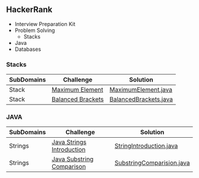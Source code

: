  ## HackerRank
 - Interview Preparation Kit
 - Problem Solving
    * Stacks
 - Java
 - Databases
 
 ### Stacks
 SubDomains | Challenge | Solution |
 ------------ | -------------|-------|
 Stack | [Maximum Element](https://www.hackerrank.com/challenges/maximum-element/problem) | [MaximumElement.java](src/main/java/dataStructure/stack/MaximumElement.java)
 Stack | [Balanced Brackets](https://www.hackerrank.com/challenges/balanced-brackets/problem) | [BalancedBrackets.java](src/main/java/dataStructure/stack/BalancedBrackets.java)
 
 ### JAVA
 SubDomains | Challenge | Solution |
 ------------ | -------------|-------|
 Strings  | [Java Strings Introduction](https://www.hackerrank.com/challenges/java-strings-introduction/problem) |[StringIntroduction.java](src/main/java/hackerrank_java/StringIntroduction.java)
 Strings | [Java Substring Comparison](https://www.hackerrank.com/challenges/java-string-compare/problem) | [SubstringComparision.java](src/main/java/hackerrank_java/SubstringComparison.java)
 
 
